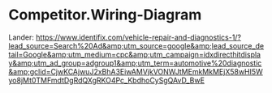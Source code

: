# Competitor.Wiring-Diagram
Lander: https://www.identifix.com/vehicle-repair-and-diagnostics-1/?lead_source=Search%20Ad&amp;utm_source=google&amp;lead_source_detail=Google&amp;utm_medium=cpc&amp;utm_campaign=idxdirecthitdisplay&amp;utm_ad_group=adgroup1&amp;utm_term=automotive%20diagnostic&amp;gclid=CjwKCAjwuJ2xBhA3EiwAMVjkVONWJtMEmkMkMEjX58wHI5Wyo8jMt0TMFmdtDgRdQXgRKO4Pc_KbdhoCySgQAvD_BwE

